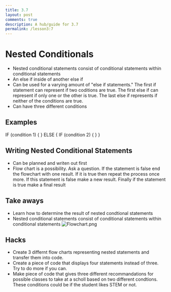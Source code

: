 ```yaml
---
title: 3.7
layout: post
comments: true
description: A hub/guide for 3.7
permalink: /lesson3:7
---
```

# Nested Conditionals
- Nested conditional statements consist of conditional statements within conditional statements
- An else if inside of another else if
- Can be used for a varying amount of "else if statements." The first if statement can represent if two coditions are true. The first else if can represent if only one or the other is true. The last else if represents if neither of the conditions are true.
- Can have three different conditions
## Examples
IF (condition 1)
{
    <first block of statments>
}
ELSE
{
    IF (condition 2)
    {
    <second block of statements>
    }
}
## Writing Nested Conditional Statements
- Can be planned and writen out first
- Flow chart is a possibility. Ask a question. If the statement is false end the flowchart with one result. If it is true then repeat the process once more. If this statement is false make a new result. Finally if the statement is true make a final result
## Take aways
- Learn how to determine the result of nested condtional statements
- Nested conditional statements consist of conditional statements within conditional statements
![Flowchart.png]({{site.baseurl}}/images/Flowchartpng.png)
## Hacks
- Create 3 differnt flow charts representing nested statements and transfer them into code.
- Create a piece of code that displays four statements instead of three. Try to do more if you can.
- Make piece of code that gives three different recommandations for possible classes to take at a scholl based on two different condtions. These conditions could be if the student likes STEM or not.